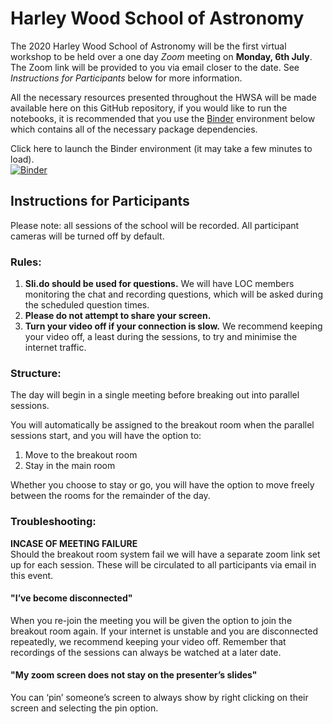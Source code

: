 # Harley Wood School of Astronomy
The 2020 Harley Wood School of Astronomy will be the first virtual workshop to be held over a one day *Zoom* meeting on **Monday, 6th July**. The Zoom link will be provided to you via email closer to the date. See *Instructions for Participants* below for more information.

All the necessary resources presented throughout the HWSA will be made available here on this GitHub repository, if you would like to run the notebooks, it is recommended that you use the [Binder](https://jupyter.org/binder) environment below which contains all of the necessary package dependencies.

Click here to launch the Binder environment (it may take a few minutes to load).<br>
[![Binder](https://mybinder.org/badge_logo.svg)](https://mybinder.org/v2/gh/harley-wood-school-for-astronomy/HWSA2020/master)

## Instructions for Participants
Please note: all sessions of the school will be recorded. All participant cameras will be turned off by default.

### Rules:
1. **Sli.do should be used for questions.** We will have LOC members monitoring the chat and recording questions, which will be asked during the scheduled question times. 
2. **Please do not attempt to share your screen.**
3. **Turn your video off if your connection is slow.** We recommend keeping your video off, a least during the sessions, to try and minimise the internet traffic.

### Structure:
The day will begin in a single meeting before breaking out into parallel sessions.

You will automatically be assigned to the breakout room when the parallel sessions start, and you will have the option to:
1. Move to the breakout room
2. Stay in the main room

Whether you choose to stay or go, you will have the option to move freely between the rooms for the remainder of the day. 

### Troubleshooting: 
**INCASE OF MEETING FAILURE**<br>
Should the breakout room system fail we will have a separate zoom link set up for each session. These will be circulated to all participants via email in this event. 

#### "I’ve become disconnected"
When you re-join the meeting you will be given the option to join the breakout room again. If your internet is unstable and you are disconnected repeatedly, we recommend keeping your video off. Remember that recordings of the sessions can always be watched at a later date.

#### "My zoom screen does not stay on the presenter’s slides"
You can ‘pin’ someone’s screen to always show by right clicking on their screen and selecting the pin option.

